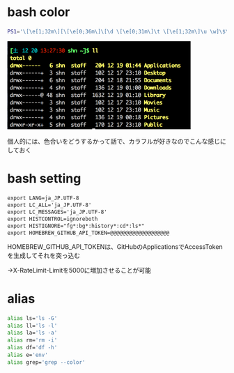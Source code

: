 # bash color

```.sh
PS1='\[\e[1;32m\][\[\e[0;36m\]\[\d \[\e[0;31m\]\t \[\e[1;32m\]\u \w]\$\[\e[1;33m\] '
```
![bashコンソール画像01](../../images/bash_1412201419050397.png)

個人的には、色合いをどうするかって話で、カラフルが好きなのでこんな感じにしておく

# bash setting

```
export LANG=ja_JP.UTF-8
export LC_ALL='ja_JP.UTF-8'
export LC_MESSAGES='ja_JP.UTF-8'
export HISTCONTROL=ignoreboth
export HISTIGNORE="fg*:bg*:history*:cd*:ls*"
export HOMEBREW_GITHUB_API_TOKEN=@@@@@@@@@@@@@@@@@@@
```

HOMEBREW_GITHUB_API_TOKENは、GitHubのApplicationsでAccessTokenを生成してそれを突っ込む

→X-RateLimit-Limitを5000に増加させることが可能

# alias

```.sh
alias ls='ls -G'
alias ll='ls -l'
alias la='ls -a'
alias rm='rm -i'
alias df='df -h'
alias e='env'
alias grep='grep --color'
```
